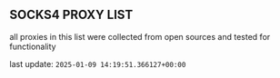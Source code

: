 ## SOCKS4 PROXY LIST

all proxies in this list were collected from open sources and tested for functionality

last update: `2025-01-09 14:19:51.366127+00:00`